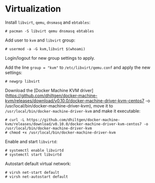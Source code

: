 # Virtualization

Install `libvirt`, `qemu`, `dnsmasq` and `ebtables`:

    # pacman -S libvirt qemu dnsmasq ebtables

Add user to `kvm` and `libvirt` group:

    # usermod -a -G kvm,libvirt $(whoami)

Login/logout for new group settings to apply.

Add the line `group = "kvm"` to `/etc/libvirt/qemu.conf` and apply the new settings:

    # newgrp libvirt

Download the [Docker Machine KVM driver](https://github.com/dhiltgen/docker-machine-kvm/releases/download/v0.10.0/docker-machine-driver-kvm-centos7 -o /usr/local/bin/docker-machine-driver-kvm), move it to `/usr/local/bin/docker-machine-driver-kvm` and make it executable:

    # curl -L https://github.com/dhiltgen/docker-machine-kvm/releases/download/v0.10.0/docker-machine-driver-kvm-centos7 -o /usr/local/bin/docker-machine-driver-kvm
    # chmod +x /usr/local/bin/docker-machine-driver-kvm

Enable and start `libvirtd`:

    # systemctl enable libvirtd
    # systemctl start libvirtd

Autostart default virtual network:

    # virsh net-start default
    # virsh net-autostart default
